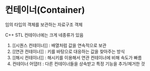 # 컨테이너(Container)

임의 타입의 객체를 보관하는 자료구조 객체  

C++ STL 컨테이너에는 크게 네종류가 있음  
1. [[시퀀스 컨테이너]] : 배열처럼 값을 연속적으로 보관
2. [[연관 컨테이너]] : 키를 바탕으로 대응하는 값을 찾아주는 방식
3. [[해시 컨테이너]] : 해시키를 이용해서 연관 컨테이너에 비해 속도가 빠름
4. 컨테이너 어댑터 : 다른 컨테이너들을 상속받고 특정 기능을 추가/제거한 것